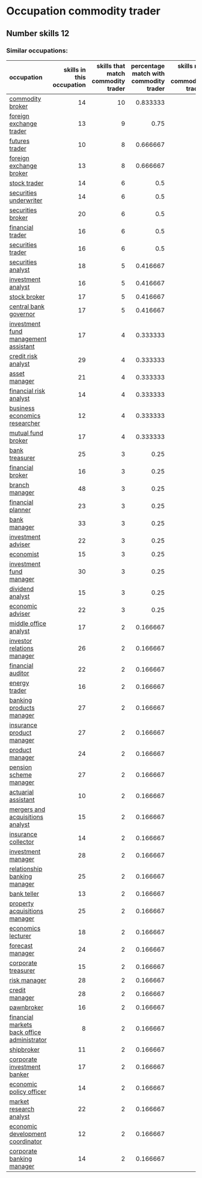 # Occupation commodity trader
## Number skills 12
### Similar occupations:
| occupation                                                                                    |   skills in this occupation |   skills that match commodity trader |   percentage match with commodity trader |   skills not in commodity trader |
|:----------------------------------------------------------------------------------------------|----------------------------:|-------------------------------------:|-----------------------------------------:|---------------------------------:|
| [commodity broker](commodity_broker.md)                                                       |                          14 |                                   10 |                                 0.833333 |                                4 |
| [foreign exchange trader](foreign_exchange_trader.md)                                         |                          13 |                                    9 |                                 0.75     |                                4 |
| [futures trader](futures_trader.md)                                                           |                          10 |                                    8 |                                 0.666667 |                                2 |
| [foreign exchange broker](foreign_exchange_broker.md)                                         |                          13 |                                    8 |                                 0.666667 |                                5 |
| [stock trader](stock_trader.md)                                                               |                          14 |                                    6 |                                 0.5      |                                8 |
| [securities underwriter](securities_underwriter.md)                                           |                          14 |                                    6 |                                 0.5      |                                8 |
| [securities broker](securities_broker.md)                                                     |                          20 |                                    6 |                                 0.5      |                               14 |
| [financial trader](financial_trader.md)                                                       |                          16 |                                    6 |                                 0.5      |                               10 |
| [securities trader](securities_trader.md)                                                     |                          16 |                                    6 |                                 0.5      |                               10 |
| [securities analyst](securities_analyst.md)                                                   |                          18 |                                    5 |                                 0.416667 |                               13 |
| [investment analyst](investment_analyst.md)                                                   |                          16 |                                    5 |                                 0.416667 |                               11 |
| [stock broker](stock_broker.md)                                                               |                          17 |                                    5 |                                 0.416667 |                               12 |
| [central bank governor](central_bank_governor.md)                                             |                          17 |                                    5 |                                 0.416667 |                               12 |
| [investment fund management assistant](investment_fund_management_assistant.md)               |                          17 |                                    4 |                                 0.333333 |                               13 |
| [credit risk analyst](credit_risk_analyst.md)                                                 |                          29 |                                    4 |                                 0.333333 |                               25 |
| [asset manager](asset_manager.md)                                                             |                          21 |                                    4 |                                 0.333333 |                               17 |
| [financial risk analyst](financial_risk_analyst.md)                                           |                          14 |                                    4 |                                 0.333333 |                               10 |
| [business economics researcher](business_economics_researcher.md)                             |                          12 |                                    4 |                                 0.333333 |                                8 |
| [mutual fund broker](mutual_fund_broker.md)                                                   |                          17 |                                    4 |                                 0.333333 |                               13 |
| [bank treasurer](bank_treasurer.md)                                                           |                          25 |                                    3 |                                 0.25     |                               22 |
| [financial broker](financial_broker.md)                                                       |                          16 |                                    3 |                                 0.25     |                               13 |
| [branch manager](branch_manager.md)                                                           |                          48 |                                    3 |                                 0.25     |                               45 |
| [financial planner](financial_planner.md)                                                     |                          23 |                                    3 |                                 0.25     |                               20 |
| [bank manager](bank_manager.md)                                                               |                          33 |                                    3 |                                 0.25     |                               30 |
| [investment adviser](investment_adviser.md)                                                   |                          22 |                                    3 |                                 0.25     |                               19 |
| [economist](economist.md)                                                                     |                          15 |                                    3 |                                 0.25     |                               12 |
| [investment fund manager](investment_fund_manager.md)                                         |                          30 |                                    3 |                                 0.25     |                               27 |
| [dividend analyst](dividend_analyst.md)                                                       |                          15 |                                    3 |                                 0.25     |                               12 |
| [economic adviser](economic_adviser.md)                                                       |                          22 |                                    3 |                                 0.25     |                               19 |
| [middle office analyst](middle_office_analyst.md)                                             |                          17 |                                    2 |                                 0.166667 |                               15 |
| [investor relations manager](investor_relations_manager.md)                                   |                          26 |                                    2 |                                 0.166667 |                               24 |
| [financial auditor](financial_auditor.md)                                                     |                          22 |                                    2 |                                 0.166667 |                               20 |
| [energy trader](energy_trader.md)                                                             |                          16 |                                    2 |                                 0.166667 |                               14 |
| [banking products manager](banking_products_manager.md)                                       |                          27 |                                    2 |                                 0.166667 |                               25 |
| [insurance product manager](insurance_product_manager.md)                                     |                          27 |                                    2 |                                 0.166667 |                               25 |
| [product manager](product_manager.md)                                                         |                          24 |                                    2 |                                 0.166667 |                               22 |
| [pension scheme manager](pension_scheme_manager.md)                                           |                          27 |                                    2 |                                 0.166667 |                               25 |
| [actuarial assistant](actuarial_assistant.md)                                                 |                          10 |                                    2 |                                 0.166667 |                                8 |
| [mergers and acquisitions analyst](mergers_and_acquisitions_analyst.md)                       |                          15 |                                    2 |                                 0.166667 |                               13 |
| [insurance collector](insurance_collector.md)                                                 |                          14 |                                    2 |                                 0.166667 |                               12 |
| [investment manager](investment_manager.md)                                                   |                          28 |                                    2 |                                 0.166667 |                               26 |
| [relationship banking manager](relationship_banking_manager.md)                               |                          25 |                                    2 |                                 0.166667 |                               23 |
| [bank teller](bank_teller.md)                                                                 |                          13 |                                    2 |                                 0.166667 |                               11 |
| [property acquisitions manager](property_acquisitions_manager.md)                             |                          25 |                                    2 |                                 0.166667 |                               23 |
| [economics lecturer](economics_lecturer.md)                                                   |                          18 |                                    2 |                                 0.166667 |                               16 |
| [forecast manager](forecast_manager.md)                                                       |                          24 |                                    2 |                                 0.166667 |                               22 |
| [corporate treasurer](corporate_treasurer.md)                                                 |                          15 |                                    2 |                                 0.166667 |                               13 |
| [risk manager](risk_manager.md)                                                               |                          28 |                                    2 |                                 0.166667 |                               26 |
| [credit manager](credit_manager.md)                                                           |                          28 |                                    2 |                                 0.166667 |                               26 |
| [pawnbroker](pawnbroker.md)                                                                   |                          16 |                                    2 |                                 0.166667 |                               14 |
| [financial markets back office administrator](financial_markets_back_office_administrator.md) |                           8 |                                    2 |                                 0.166667 |                                6 |
| [shipbroker](shipbroker.md)                                                                   |                          11 |                                    2 |                                 0.166667 |                                9 |
| [corporate investment banker](corporate_investment_banker.md)                                 |                          17 |                                    2 |                                 0.166667 |                               15 |
| [economic policy officer](economic_policy_officer.md)                                         |                          14 |                                    2 |                                 0.166667 |                               12 |
| [market research analyst](market_research_analyst.md)                                         |                          22 |                                    2 |                                 0.166667 |                               20 |
| [economic development coordinator](economic_development_coordinator.md)                       |                          12 |                                    2 |                                 0.166667 |                               10 |
| [corporate banking manager](corporate_banking_manager.md)                                     |                          14 |                                    2 |                                 0.166667 |                               12 |
